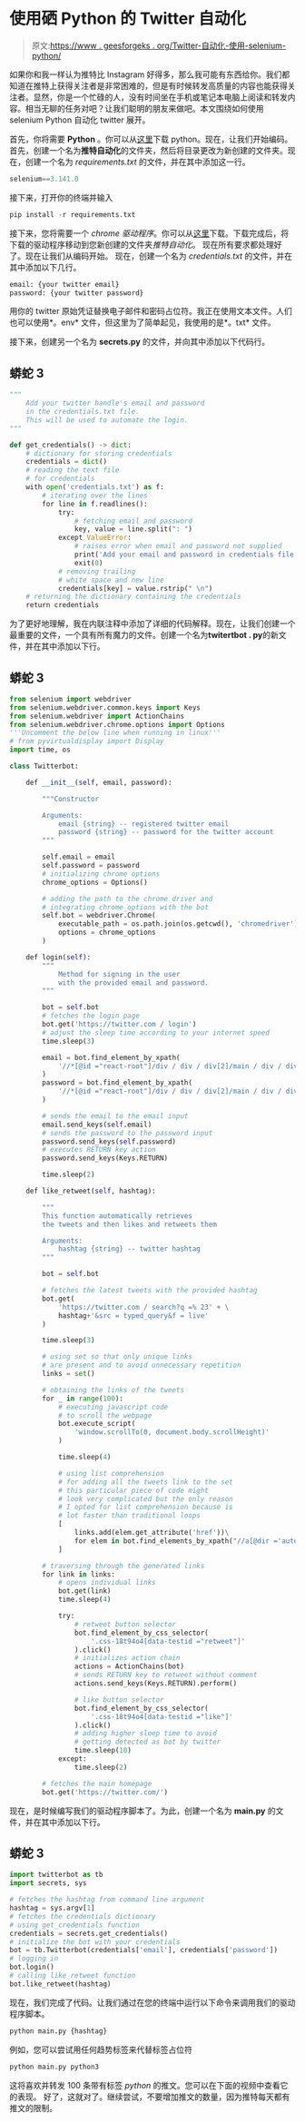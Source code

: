 # 使用硒 Python 的 Twitter 自动化

> 原文:[https://www . geesforgeks . org/Twitter-自动化-使用-selenium-python/](https://www.geeksforgeeks.org/twitter-automation-using-selenium-python/)

如果你和我一样认为推特比 Instagram 好得多，那么我可能有东西给你。我们都知道在推特上获得关注者是非常困难的，但是有时候转发高质量的内容也能获得关注者。显然，你是一个忙碌的人，没有时间坐在手机或笔记本电脑上阅读和转发内容。相当无聊的任务对吧？让我们聪明的朋友来做吧。本文围绕如何使用 selenium Python 自动化 twitter 展开。

首先，你将需要 **Python** 。你可以从[这里](https://www.python.org/downloads/)下载 python。现在，让我们开始编码。首先，创建一个名为**推特自动化**的文件夹，然后将目录更改为新创建的文件夹。现在，创建一个名为 *requirements.txt* 的文件，并在其中添加这一行。

```py
selenium==3.141.0
```

接下来，打开你的终端并输入

```py
pip install -r requirements.txt
```

接下来，您将需要一个 *chrome 驱动程序*。你可以从[这里](https://chromedriver.chromium.org/downloads)下载。下载完成后，将下载的驱动程序移动到您新创建的文件夹*推特自动化*。
现在所有要求都处理好了。现在让我们从编码开始。
现在，创建一个名为 *credentials.txt* 的文件，并在其中添加以下几行。

```py
email: {your twitter email}
password: {your twitter password}
```

用你的 twitter 原始凭证替换电子邮件和密码占位符。我正在使用文本文件。人们也可以使用*。env* 文件，但这里为了简单起见，我使用的是*。txt* 文件。

接下来，创建另一个名为 **secrets.py** 的文件，并向其中添加以下代码行。

## 蟒蛇 3

```py
"""
    Add your twitter handle's email and password
    in the credentials.txt file.
    This will be used to automate the login.
"""

def get_credentials() -> dict:
    # dictionary for storing credentials
    credentials = dict()
    # reading the text file
    # for credentials
    with open('credentials.txt') as f:
        # iterating over the lines
        for line in f.readlines():
            try:
                # fetching email and password
                key, value = line.split(": ")
            except ValueError:
                # raises error when email and password not supplied
                print('Add your email and password in credentials file')
                exit(0)
            # removing trailing
            # white space and new line
            credentials[key] = value.rstrip(" \n")
    # returning the dictionary containing the credentials
    return credentials
```

为了更好地理解，我在内联注释中添加了详细的代码解释。现在，让我们创建一个最重要的文件，一个具有所有魔力的文件。创建一个名为**twitertbot . py**的新文件，并在其中添加以下行。

## 蟒蛇 3

```py
from selenium import webdriver
from selenium.webdriver.common.keys import Keys
from selenium.webdriver import ActionChains
from selenium.webdriver.chrome.options import Options
'''Uncomment the below line when running in linux'''
# from pyvirtualdisplay import Display
import time, os

class Twitterbot:

    def __init__(self, email, password):

        """Constructor

        Arguments:
            email {string} -- registered twitter email
            password {string} -- password for the twitter account
        """

        self.email = email
        self.password = password
        # initializing chrome options
        chrome_options = Options()

        # adding the path to the chrome driver and
        # integrating chrome_options with the bot
        self.bot = webdriver.Chrome(
            executable_path = os.path.join(os.getcwd(), 'chromedriver'),
            options = chrome_options
        )

    def login(self):
        """
            Method for signing in the user
            with the provided email and password.
        """

        bot = self.bot
        # fetches the login page
        bot.get('https://twitter.com / login')
        # adjust the sleep time according to your internet speed
        time.sleep(3)

        email = bot.find_element_by_xpath(
            '//*[@id ="react-root"]/div / div / div[2]/main / div / div / form / div / div[1]/label / div / div[2]/div / input'
        )
        password = bot.find_element_by_xpath(
            '//*[@id ="react-root"]/div / div / div[2]/main / div / div / form / div / div[2]/label / div / div[2]/div / input'
        )

        # sends the email to the email input
        email.send_keys(self.email)
        # sends the password to the password input
        password.send_keys(self.password)
        # executes RETURN key action
        password.send_keys(Keys.RETURN)

        time.sleep(2)

    def like_retweet(self, hashtag):

        """
        This function automatically retrieves
        the tweets and then likes and retweets them

        Arguments:
            hashtag {string} -- twitter hashtag
        """

        bot = self.bot

        # fetches the latest tweets with the provided hashtag
        bot.get(
            'https://twitter.com / search?q =% 23' + \
            hashtag+'&src = typed_query&f = live'
        )

        time.sleep(3)

        # using set so that only unique links
        # are present and to avoid unnecessary repetition
        links = set()

        # obtaining the links of the tweets
        for _ in range(100):
            # executing javascript code
            # to scroll the webpage
            bot.execute_script(
                'window.scrollTo(0, document.body.scrollHeight)'
            )

            time.sleep(4)

            # using list comprehension
            # for adding all the tweets link to the set
            # this particular piece of code might
            # look very complicated but the only reason
            # I opted for list comprehension because is
            # lot faster than traditional loops
            [
                links.add(elem.get_attribute('href'))\
                for elem in bot.find_elements_by_xpath("//a[@dir ='auto']")
            ]

        # traversing through the generated links
        for link in links:
            # opens individual links
            bot.get(link)
            time.sleep(4)

            try:
                # retweet button selector
                bot.find_element_by_css_selector(
                    '.css-18t94o4[data-testid ="retweet"]'
                ).click()
                # initializes action chain
                actions = ActionChains(bot)
                # sends RETURN key to retweet without comment
                actions.send_keys(Keys.RETURN).perform()

                # like button selector
                bot.find_element_by_css_selector(
                    '.css-18t94o4[data-testid ="like"]'
                ).click()
                # adding higher sleep time to avoid
                # getting detected as bot by twitter
                time.sleep(10)
            except:
                time.sleep(2)

        # fetches the main homepage
        bot.get('https://twitter.com/')
```

现在，是时候编写我们的驱动程序脚本了。为此，创建一个名为 **main.py** 的文件，并在其中添加以下行。

## 蟒蛇 3

```py
import twitterbot as tb
import secrets, sys

# fetches the hashtag from command line argument
hashtag = sys.argv[1]
# fetches the credentials dictionary
# using get_credentials function
credentials = secrets.get_credentials()
# initialize the bot with your credentials
bot = tb.Twitterbot(credentials['email'], credentials['password'])
# logging in
bot.login()
# calling like_retweet function
bot.like_retweet(hashtag)
```

现在，我们完成了代码。让我们通过在您的终端中运行以下命令来调用我们的驱动程序脚本。

```py
python main.py {hashtag}
```

例如，您可以尝试用任何趋势标签来代替标签占位符

```py
python main.py python3
```

这将喜欢并转发 100 条带有标签 *python* 的推文。您可以在下面的视频中查看它的表现。
好了，这就对了。继续尝试，不要增加推文的数量，因为推特每天都有推文的限制。